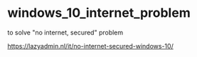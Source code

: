 # windows_10_internet_problem
to solve "no internet, secured" problem

https://lazyadmin.nl/it/no-internet-secured-windows-10/
